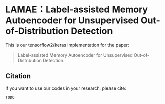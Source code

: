 # LAMAE：Label-assisted Memory Autoencoder for Unsupervised Out-of-Distribution Detection
This is our tensorflow2/keras implementation for the paper:
> Label-assisted Memory Autoencoder for Unsupervised Out-of-Distribution Detection. 

## Citation
If you want to use our codes in your research, please cite:

``` 
TODO
```
